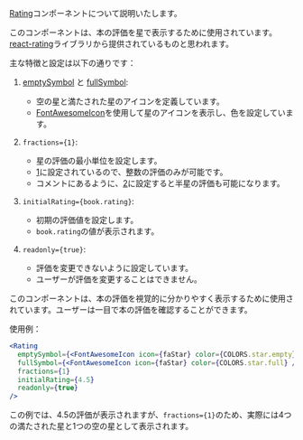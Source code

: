 [Rating](file:///home/kane/dev/99_bookshelf/src/components/Card.js#25%2C12-25%2C12)コンポーネントについて説明いたします。

このコンポーネントは、本の評価を星で表示するために使用されています。[react-rating](file:///home/kane/dev/99_bookshelf/src/components/Card.js#2%2C21-2%2C21)ライブラリから提供されているものと思われます。

主な特徴と設定は以下の通りです：

1. [emptySymbol](file:///home/kane/dev/99_bookshelf/src/components/Card.js#26%2C13-26%2C13) と [fullSymbol](file:///home/kane/dev/99_bookshelf/src/components/Card.js#27%2C13-27%2C13):
   - 空の星と満たされた星のアイコンを定義しています。
   - [FontAwesomeIcon](file:///home/kane/dev/99_bookshelf/src/components/Card.js#26%2C27-26%2C27)を使用して星のアイコンを表示し、色を設定しています。

2. `fractions={1}`:
   - 星の評価の最小単位を設定します。
   - [1](file:///home/kane/dev/99_bookshelf/src/components/Card.js#28%2C24-28%2C24)に設定されているので、整数の評価のみが可能です。
   - コメントにあるように、[2](file:///home/kane/dev/99_bookshelf/src/components/Card.js#28%2C42-28%2C42)に設定すると半星の評価も可能になります。

3. `initialRating={book.rating}`:
   - 初期の評価値を設定します。
   - `book.rating`の値が表示されます。

4. `readonly={true}`:
   - 評価を変更できないように設定しています。
   - ユーザーが評価を変更することはできません。

このコンポーネントは、本の評価を視覚的に分かりやすく表示するために使用されています。ユーザーは一目で本の評価を確認することができます。

使用例：
```jsx
<Rating
  emptySymbol={<FontAwesomeIcon icon={faStar} color={COLORS.star.empty} />} 
  fullSymbol={<FontAwesomeIcon icon={faStar} color={COLORS.star.full} />}
  fractions={1}
  initialRating={4.5}
  readonly={true}
/>
```

この例では、4.5の評価が表示されますが、`fractions={1}`のため、実際には4つの満たされた星と1つの空の星として表示されます。